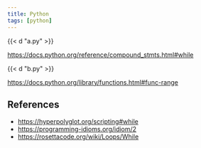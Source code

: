 ```yaml
---
title: Python
tags: [python]
---
```


{{< d "a.py" >}}

<https://docs.python.org/reference/compound_stmts.html#while>

{{< d "b.py" >}}

<https://docs.python.org/library/functions.html#func-range>

## References

- <https://hyperpolyglot.org/scripting#while>
- <https://programming-idioms.org/idiom/2>
- <https://rosettacode.org/wiki/Loops/While>
